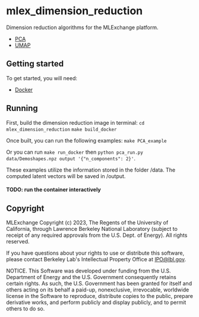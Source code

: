 # mlex_dimension_reduction
Dimension reduction algorithms for the MLExchange platform. 
  - [PCA](https://scikit-learn.org/stable/modules/generated/sklearn.decomposition.PCA.html)
  - [UMAP](https://umap-learn.readthedocs.io/en/latest/)

## Getting started
To get started, you will need:
  - [Docker](https://docs.docker.com/get-docker/)

## Running
First, build the dimension reduction image in terminal:
`cd mlex_dimension_reduction`
`make build_docker`

Once built, you can run the following examples:
`make PCA_example`

Or you can run `make run_docker` then `python pca_run.py data/Demoshapes.npz output '{"n_components": 2}'`.

These examples utilize the information stored in the folder /data. The computed latent vectors will be saved in /output.

#### TODO: run the container interactively

## Copyright
MLExchange Copyright (c) 2023, The Regents of the University of California, through Lawrence Berkeley National Laboratory (subject to receipt of any required approvals from the U.S. Dept. of Energy). All rights reserved.

If you have questions about your rights to use or distribute this software, please contact Berkeley Lab's Intellectual Property Office at IPO@lbl.gov.

NOTICE.  This Software was developed under funding from the U.S. Department of Energy and the U.S. Government consequently retains certain rights.  As such, the U.S. Government has been granted for itself and others acting on its behalf a paid-up, nonexclusive, irrevocable, worldwide license in the Software to reproduce, distribute copies to the public, prepare derivative works, and perform publicly and display publicly, and to permit others to do so.
